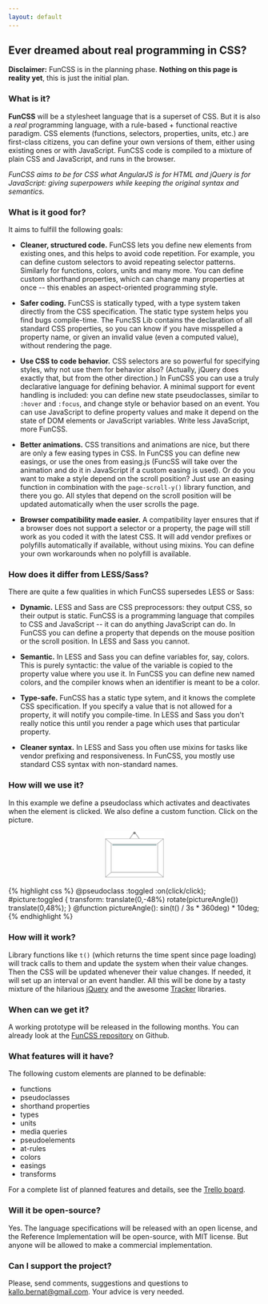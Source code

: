 ```yaml
---
layout: default
---
```




## Ever dreamed about real programming in CSS?

<div class="well">
<strong>Disclaimer:</strong> FunCSS is in the planning phase. <span style="color:inherit"><strong>Nothing on this page is reality yet</strong>, this is just the initial plan.</span>
</div>

### What is it?

**FunCSS** will be a stylesheet language that is a superset of CSS. But it is also a *real* programming language, with a rule-based + functional reactive paradigm. CSS elements (functions, selectors, properties, units, etc.) are first-class citizens, you can define your own versions of them, either using existing ones or with JavaScript. FunCSS code is compiled to a mixture of plain CSS and JavaScript, and runs in the browser.

*FunCSS aims to be for CSS what AngularJS is for HTML and jQuery is for JavaScript: giving superpowers while keeping the original syntax and semantics.*

### What is it good for?

It aims to fulfill the following goals:

* **Cleaner, structured code.** FunCSS lets you define new elements from existing ones, and this helps to avoid code repetition. For example, you can define custom selectors to avoid repeating selector patterns. Similarly for functions, colors, units and many more.  You can define custom shorthand properties, which can change many properties at once -- this enables an aspect-oriented programming style. 

* **Safer coding.** FunCSS is statically typed, with a type system taken directly from the CSS specification. The static type system helps you find bugs compile-time. The FuncSS Lib contains the declaration of all standard CSS properties, so you can know if you have misspelled a property name, or given an invalid value (even a computed value), without rendering the page.

* **Use CSS to code behavior.** CSS selectors are so powerful for specifying styles, why not use them for behavior also? (Actually, jQuery does exactly that, but from the other direction.) In FunCSS you can use a truly declarative language for defining behavior. A minimal support for event handling is included: you can define new state pseudoclasses, similar to `:hover` and `:focus`, and change style or behavior based on an event. You can use JavaScript to define property values and make it depend on the state of DOM elements or JavaScript variables. Write less JavaScript, more FunCSS.

* **Better animations.** CSS transitions and animations are nice, but there are only a few easing types in CSS. In FunCSS you can define new easings, or use the ones from easing.js (FuncSS will take over the animation and do it in JavaScript if a custom easing is used). Or do you want to make a style depend on the scroll position? Just use an easing function in combination with the `page-scroll-y()` library function, and there you go. All styles that depend on the scroll position will be updated  automatically when the user scrolls the page.

* **Browser compatibility made easier.** A compatibility layer ensures that if a browser does not support a selector or a property, the page will still work as you coded it with the latest CSS. It will add vendor prefixes or polyfills automatically if available, without using mixins. You can define your own workarounds when no polyfill is available.

### How does it differ from LESS/Sass?

There are quite a few qualities in which FunCSS supersedes LESS or Sass:

* **Dynamic.** LESS and  Sass are CSS preprocessors: they output CSS, so their output is static. FunCSS is a programming language that compiles to CSS and JavaScript -- it can do anything JavaScript can do. In FunCSS you can define a property that depends on the mouse position or the scroll position. In LESS and Sass you cannot.

* **Semantic.** In LESS and Sass you can define variables for, say, colors. This is purely syntactic: the value of the variable is copied to the property value where you use it. In FunCSS you can define new named colors, and the compiler knows when an identifier is meant to be a color. 

* **Type-safe.** FunCSS has a static type sytem, and it knows the complete CSS specification. If you specify a value that is not allowed for a property, it will notify you compile-time. In LESS and Sass you don't really notice this until you render a page which uses that particular property.

* **Cleaner syntax.**  In LESS and Sass you often use mixins for tasks like vendor prefixing and responsiveness. In FunCSS, you mostly use standard CSS syntax with non-standard names.

### How will we use it?

In this example we define a pseudoclass which activates and deactivates when the element is clicked. We also define a custom function.
Click on the picture.

<div class="row">
<div class="col-md-6">

<!--
{% highlight javascript %}
$F.pictureAngle = function() {
    return Math.sin($F.t() * 3) * 0.08;
}
{% endhighlight %}
-->
<center>
<img src='img/picture.svg' id="picture" width='120'>
</center>

<script>
pictureAngle = function() {
    return Math.sin(new Date().getTime() / 1000 * 3) * 0.08;
}
$(function() {
    var $picture = $("#picture");
    var int;
    $picture.click(function() {
        if(int) {
            clearInterval(int);
            $picture.css("transform", "");
            int = false;
        } else {
            int = setInterval(function() {
                $picture.css("transform", "translate(0,-48%)rotate("+pictureAngle()+"rad)translate(0,48%)");
            }, 40);
        }
    });
})
</script>


</div>
<div class="col-md-6">

{% highlight css %}
@pseudoclass :toggled :on(click/click);
#picture:toggled {
    transform:
        translate(0,-48%)
        rotate(pictureAngle())
        translate(0,48%);
}
@function pictureAngle():<angle>
    sin(t() / 3s * 360deg) * 10deg;
{% endhighlight %}


</div>
</div>

### How will it work?

Library functions like `t()` (which returns the time spent since page loading) will track calls to them and update the system when their value changes. Then the CSS will be updated whenever their value changes. If needed, it will set up an interval or an event handler. All this will be done by a tasty mixture of the hilarious [jQuery](http://jquery.com/) and the awesome [Tracker](http://www.meteor.com/tracker) libraries.

### When can we get it?

A working prototype will be released in the following months. You can already look at the [FunCSS repository](https://github.com/funcss-lang/funcss) on Github.

### What features will it have?

The following custom elements are planned to be definable:

- functions
- pseudoclasses
- shorthand properties
- types
- units
- media queries
- pseudoelements
- at-rules
- colors
- easings
- transforms

For a complete list of planned features and details, see the [Trello board](https://trello.com/b/EpfkVhaA/funcss).

### Will it be open-source?

Yes. The language specifications will be released with an open license, and the Reference Implementation will be open-source, with MIT license. But anyone will be allowed to make a commercial implementation.

### Can I support the project?

Please, send comments, suggestions and questions to <kallo.bernat@gmail.com>. Your advice is very needed.
